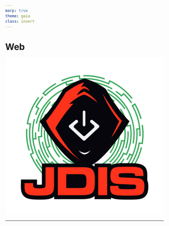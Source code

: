 ```yaml
---
marp: true
theme: gaia
class: invert
---
```


# Web
![bg right:25% contain](../Images/logo_jdis.png)


---
<!-- paginate: true -->